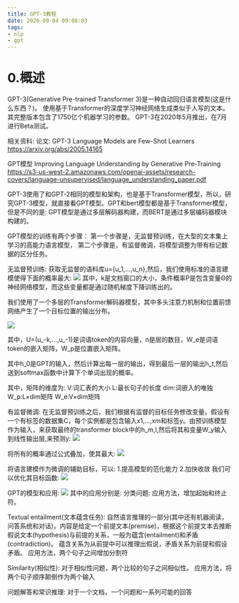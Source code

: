 ```yaml
---
title: GPT-3教程
date: 2020-09-04 09:08:03
tags:
- nlp
- gpt
---
```


# 0.概述
GPT-3(Generative Pre-trained Transformer 3)是一种自动回归语言模型(这是什么东西？)。
使用基于Transformer的深度学习神经网络生成类似于人写的文本。其完整版本包含了1750亿个机器学习的参数。
GPT-3在2020年5月推出，在7月进行Beta测试。

相关资料:
论文:
GPT-3
Language Models are Few-Shot Learners 
https://arxiv.org/abs/2005.14165

GPT模型
Improving Language Understanding by Generative Pre-Training
https://s3-us-west-2.amazonaws.com/openai-assets/research-covers/language-unsupervised/language_understanding_paper.pdf

GPT-3使用了和GPT-2相同的模型和架构，也是基于Transformer模型，所以，研究GPT-3模型，就直接看GPT模型。GPT和bert模型都是基于Transformer模型，但是不同的是:
GPT模型是通过多层解码器构建，而BERT是通过多层编码器模块构建的。

GPT模型的训练有两个步骤：
第一个步骤是，无监督预训练，在大型的文本集上学习的高能力语言模型，
第二个步骤是，有监督微调，将模型调整为带有标记数据的区分任务。

无监督预训练:
获取无监督的语料库u={u_1,...,u_n},然后，我们使用标准的语言建模使得下面的概率最大:
![](GPT3预训练公式1.png)
其中，k是文档窗口的大小，条件概率P是包含变量&Theta;的神经网络模型，而这些变量都是通过随机梯度下降训练出的。

我们使用了一个多层的Transformer解码器模型，其中多头注意力机制和位置前馈网络产生了一个目标位置的输出分布。

![](GPT3预训练公式2.png)

其中，U=(u_-k,...,u_-1)是词语token的内容向量，n是层的数目，W_e是词语token的嵌入矩阵，W_p是位置嵌入矩阵。

其中h_0是GPT的输入，然后计算出每一层的输出，得到最后一层的输出h_t,然后送到softmax函数中计算下个单词出现的概率。

其中，矩阵的维度为:
V:词汇表的大小
L:最长句子的长度
dim:词嵌入的唯独
W_p:L×dim矩阵
W_e:V×dim矩阵

有监督微调:
在无监督预训练之后，我们根据有监督的目标任务修改变量。假设有一个有标签的数据集C，每个实例都是包含输入x1,...,xm和标签y。由预训练模型作为输入，来获取最终的transformer block中的h_m,l,然后将其和变量W_y输入到线性输出层,来预测y:
![](GPT3有监督微调公式1.png)

将所有的概率通过公式叠加，使其最大:
![](GPT3有监督微调公式2.png)

将语言建模作为微调的辅助目标，可以:
1.提高模型的范化能力
2.加快收敛
我们可以优化其目标函数:
![](GPT3有监督微调公式3.png)

GPT的模型和应用:
![](GPT模型及应用.png)
其中的应用分别是:
分类问题:
应用方法，增加起始和终止符。

Textual entailment(文本蕴含任务):
自然语言推理的一部分(其中还有机器阅读，问答系统和对话)，内容是给定一个前提文本(premise)，根据这个前提文本去推断假说文本(hypothesis)与前提的关系，一般为蕴含(entailment)和矛盾(contradiction)。
蕴含关系为从前提中可以推理出假说，矛盾关系为前提和假设矛盾。
应用方法，两个句子之间增加分割符

Similarity(相似性):
对于相似性问题，两个比较的句子之间相似性。
应用方法，将两个句子顺序颠倒作为两个输入

问题解答和常识推理:
对于一个文档，一个问题和一系列可能的回答
